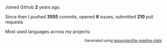 Joined Github **2** years ago.

Since then I pushed **3555** commits, opened **8** issues, submitted **210** pull requests

Most used languages across my projects:


<p align="right"><sub>Generated using <a href="https://github.com/marketplace/actions/profile-readme-stats">teoxoy/profile-readme-stats</a></sub></p>
